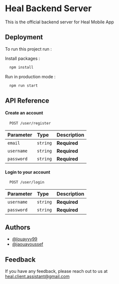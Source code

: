 
# Heal Backend Server

This is the official backend server for Heal Mobile App


## Deployment

To run this project run :

Install packages : 
```bash
  npm install
```
Run in production mode :
```bash
  npm run start
```


## API Reference

#### Create an account

```http
  POST /user/register
```

| Parameter | Type     | Description                |
| :-------- | :------- | :------------------------- |
| `email` | `string` | **Required** |
| `username` | `string` | **Required** |
| `password` | `string` | **Required** |

#### Login to your account

```http
  POST /user/login
```

| Parameter | Type     | Description                       |
| :-------- | :------- | :-------------------------------- |
| `username`| `string` | **Required**|
| `password`| `string` | **Required** |



## Authors

- [@louayyy99](https://www.github.com/louayyy99)
- [@jaouayoussef](https://www.github.com/jaouayoussef)



## Feedback

If you have any feedback, please reach out to us at heal.client.assistant@gmail.com
